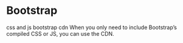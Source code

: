 # Bootstrap
css and js bootstrap cdn
When you only need to include Bootstrap’s compiled CSS or JS, you can use the CDN.
